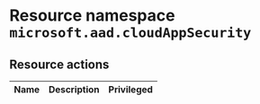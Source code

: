 # Resource namespace `microsoft.aad.cloudAppSecurity`
## Resource actions
|Name|Description|Privileged|
|-|-|-|
